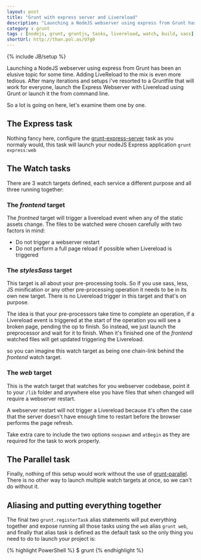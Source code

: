 ```yaml
---
layout: post
title: "Grunt with express server and Livereload"
description: "Launching a NodeJS webserver using express from Grunt has been an elusive topic for some time. Adding LiveReload to the mix is even more tedious. After many iterations and setups i've resorted to a Gruntfile that will work for everyone, launch the Express Webserver with Livereload using Grunt or launch it the from command line."
category : grunt
tags : [nodejs, grunt, gruntjs, tasks, livereload, watch, build, sass]
shortUrl: http://than.pol.as/U7g0
---
```

{% include JB/setup %}

Launching a NodeJS webserver using express from Grunt has been an elusive topic for some time. Adding LiveReload to the mix is even more tedious. After many iterations and setups i've resorted to a Gruntfile that will work for everyone, launch the Express Webserver with Livereload using Grunt or launch it the from command line.

<script src="https://gist.github.com/thanpolas/7182266.js"></script>

So a lot is going on here, let's examine them one by one.

## The Express task

Nothing fancy here, configure the [grunt-express-server](https://github.com/ericclemmons/grunt-express-server) task as you normaly would, this task will launch your nodeJS Express application `grunt express:web`

## The Watch tasks

There are 3 watch targets defined, each service a different purpose and all three running together:

### The *frontend* target

The *frontned* target will trigger a livereload event when any of the static assets change. The files to be watched were chosen carefully with two factors in mind:

* Do not trigger a webserver restart
* Do not perform a full page reload if possible when Livereload is triggered

### The *stylesSass* target

This target is all about your pre-processing tools. So if you use sass, less, JS minification or any other pre-processing operation it needs to be in its own new target. There is no Livereload trigger in this target and that's on purpose.

The idea is that your pre-processors take time to complete an operation, if a Livereload event is triggered at the start of the operation you will see a broken page, pending the op to finish. So instead, we just launch the preprocessor and wait for it to finish. When it's finished one of the *frontend* watched files will get updated triggering the Livereload.

so you can imagine this watch target as being one chain-link behind the *frontend* watch target.

### The *web* target

This is the watch target that watches for you webserver codebase, point it to your `/lib` folder and anywhere else you have files that when changed will require a webserver restart.

A webserver restart will not trigger a Livereload because it's often the case that the server doesn't have enough time to restart before the browser performs the page refresh.

Take extra care to include the two options `nospawn` and `atBegin` as they are required for the task to work properly.

## The Parallel task

Finally, nothing of this setup would work without the use of [grunt-parallel](https://github.com/iammerrick/grunt-parallel). There is no other way to launch multiple watch targets at once, so we can't do without it.

## Aliasing and putting everything together

The final two `grunt.registerTask` alias statements will put everything together and expose running all those tasks using the `web` alias `grunt web`, and finally that alias task is defined as the default task so the only thing you need to do to launch your project is:



{% highlight PowerShell %}
$ grunt
{% endhighlight %}
